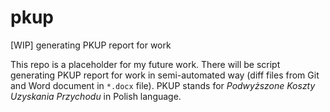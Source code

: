 # pkup
[WIP] generating PKUP report for work

This repo is a placeholder for my future work. There will be script generating PKUP report for work in semi-automated way (diff files from Git and Word document in `*.docx` file). PKUP stands for *Podwyższone Koszty Uzyskania Przychodu* in Polish language.
